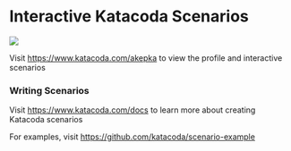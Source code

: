 # Interactive Katacoda Scenarios

[![](http://shields.katacoda.com/katacoda/akepka/count.svg)](https://www.katacoda.com/akepka "Get your profile on Katacoda.com")

Visit https://www.katacoda.com/akepka to view the profile and interactive scenarios

### Writing Scenarios
Visit https://www.katacoda.com/docs to learn more about creating Katacoda scenarios

For examples, visit https://github.com/katacoda/scenario-example
